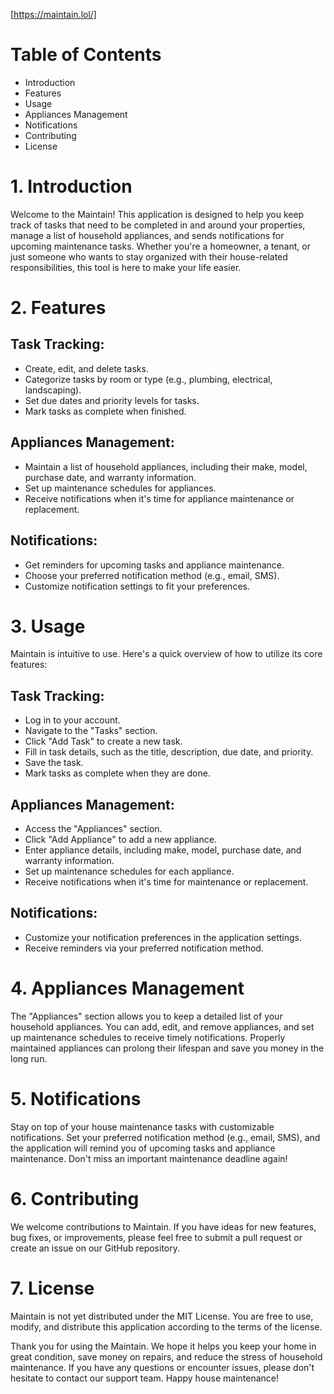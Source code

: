 [https://maintain.lol/]

# Table of Contents

- Introduction
- Features
- Usage
- Appliances Management
- Notifications
- Contributing
- License

# 1. Introduction
Welcome to the Maintain! This application is designed to help you keep track of tasks that need to be completed in and around your properties, manage a list of household appliances, and sends notifications for upcoming maintenance tasks. Whether you're a homeowner, a tenant, or just someone who wants to stay organized with their house-related responsibilities, this tool is here to make your life easier.

# 2. Features
## Task Tracking:
- Create, edit, and delete tasks.
- Categorize tasks by room or type (e.g., plumbing, electrical, landscaping).
- Set due dates and priority levels for tasks.
- Mark tasks as complete when finished.

## Appliances Management:
- Maintain a list of household appliances, including their make, model, purchase date, and warranty information.
- Set up maintenance schedules for appliances.
- Receive notifications when it's time for appliance maintenance or replacement.

## Notifications:
- Get reminders for upcoming tasks and appliance maintenance.
- Choose your preferred notification method (e.g., email, SMS).
- Customize notification settings to fit your preferences.

# 3. Usage
Maintain is intuitive to use. Here's a quick overview of how to utilize its core features:

## Task Tracking:
- Log in to your account.
- Navigate to the "Tasks" section.
- Click "Add Task" to create a new task.
- Fill in task details, such as the title, description, due date, and priority.
- Save the task.
- Mark tasks as complete when they are done.

## Appliances Management:
- Access the "Appliances" section.
- Click "Add Appliance" to add a new appliance.
- Enter appliance details, including make, model, purchase date, and warranty information.
- Set up maintenance schedules for each appliance.
- Receive notifications when it's time for maintenance or replacement.

## Notifications:
- Customize your notification preferences in the application settings.
- Receive reminders via your preferred notification method.

# 4. Appliances Management
The "Appliances" section allows you to keep a detailed list of your household appliances. You can add, edit, and remove appliances, and set up maintenance schedules to receive timely notifications. Properly maintained appliances can prolong their lifespan and save you money in the long run.

# 5. Notifications
Stay on top of your house maintenance tasks with customizable notifications. Set your preferred notification method (e.g., email, SMS), and the application will remind you of upcoming tasks and appliance maintenance. Don't miss an important maintenance deadline again!

# 6. Contributing
We welcome contributions to Maintain. If you have ideas for new features, bug fixes, or improvements, please feel free to submit a pull request or create an issue on our GitHub repository.

# 7. License
Maintain is not yet distributed under the MIT License. You are free to use, modify, and distribute this application according to the terms of the license.

Thank you for using the Maintain. We hope it helps you keep your home in great condition, save money on repairs, and reduce the stress of household maintenance. If you have any questions or encounter issues, please don't hesitate to contact our support team. Happy house maintenance!
